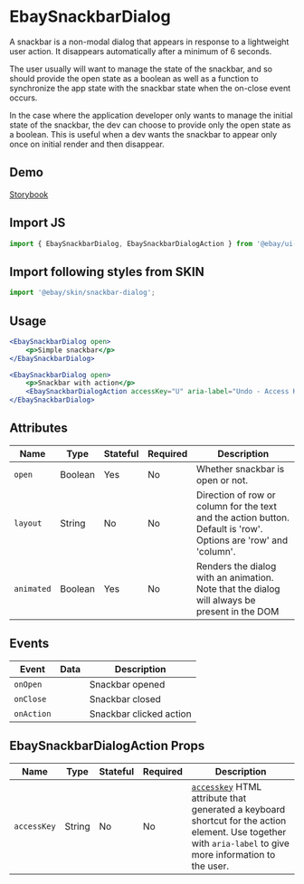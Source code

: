 # EbaySnackbarDialog

A snackbar is a non-modal dialog that appears in response to a lightweight user action. It disappears automatically after a minimum of 6 seconds.

The user usually will want to manage the state of the snackbar, and so should provide the open state as a boolean as well as a function to synchronize the app state with the snackbar state when the on-close event occurs.

In the case where the application developer only wants to manage the initial state of the snackbar, the dev can choose to provide only the open state as a boolean. This is useful when a dev wants the snackbar to appear only once on initial render and then disappear.

## Demo
[Storybook](https://opensource.ebay.com/ebayui-core-react/main/?path=/story/dialogs-ebay-snackbar-dialog--default)

## Import JS
```jsx harmony
import { EbaySnackbarDialog, EbaySnackbarDialogAction } from '@ebay/ui-core-react/ebay-snackbar-dialog';
```

## Import following styles from SKIN
```jsx harmony
import '@ebay/skin/snackbar-dialog';
```

## Usage

```jsx harmony
<EbaySnackbarDialog open>
    <p>Simple snackbar</p>
</EbaySnackbarDialog>
```

```jsx harmony
<EbaySnackbarDialog open>
    <p>Snackbar with action</p>
    <EbaySnackbarDialogAction accessKey="U" aria-label="Undo - Access Key: U">Undo</EbaySnackbarDialogAction>
</EbaySnackbarDialog>
```

## Attributes

Name | Type | Stateful | Required | Description
--- | --- | --- | --- | ---
`open` | Boolean | Yes | No | Whether snackbar is open or not.
`layout` | String | No | No | Direction of row or column for the text and the action button. Default is 'row'. Options are 'row' and 'column'.
`animated` | Boolean | Yes | No | Renders the dialog with an animation. Note that the dialog will always be present in the DOM

## Events

Event | Data | Description
--- | --- | ---
`onOpen` |  | Snackbar opened
`onClose` |  | Snackbar closed
`onAction` |  | Snackbar clicked action

## EbaySnackbarDialogAction Props

Name | Type | Stateful | Required | Description
--- | --- | --- | --- | ---
`accessKey` | String | No | No | [`accesskey`](https://developer.mozilla.org/en-US/docs/Web/HTML/Global_attributes/accesskey) HTML attribute that generated a keyboard shortcut for the action element. Use together with `aria-label` to give more information to the user.
